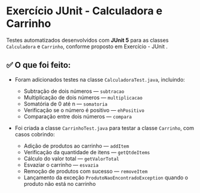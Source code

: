 # Exercício JUnit - Calculadora e Carrinho

Testes automatizados desenvolvidos com **JUnit 5** para as classes `Calculadora` e `Carrinho`, conforme proposto em Exercício - JUnit .

## ✅ O que foi feito:

- Foram adicionados testes na classe `CalculadoraTest.java`, incluindo:
  - Subtração de dois números — `subtracao`
  - Multiplicação de dois números — `multiplicacao`
  - Somatória de 0 até n — `somatoria`
  - Verificação se o número é positivo — `ehPositivo`
  - Comparação entre dois números — `compara`

- Foi criada a classe `CarrinhoTest.java` para testar a classe `Carrinho`, com casos cobrindo:
  - Adição de produtos ao carrinho — `addItem`
  - Verificação da quantidade de itens — `getQtdeItems`
  - Cálculo do valor total — `getValorTotal`
  - Esvaziar o carrinho — `esvazia`
  - Remoção de produtos com sucesso — `removeItem`
  - Lançamento da exceção `ProdutoNaoEncontradoException` quando o produto não está no carrinho
  